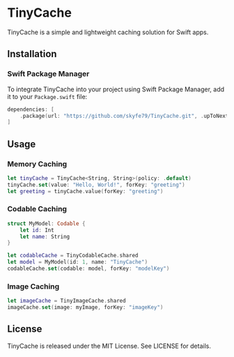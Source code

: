 # TinyCache

TinyCache is a simple and lightweight caching solution for Swift apps.

## Installation

### Swift Package Manager

To integrate TinyCache into your project using Swift Package Manager, add it to your `Package.swift` file:

```swift
dependencies: [
    .package(url: "https://github.com/skyfe79/TinyCache.git", .upToNextMajor(from: "0.0.1"))
]
```

## Usage

### Memory Caching

```swift
let tinyCache = TinyCache<String, String>(policy: .default)
tinyCache.set(value: "Hello, World!", forKey: "greeting")
let greeting = tinyCache.value(forKey: "greeting")
```

### Codable Caching

```swift
struct MyModel: Codable {
    let id: Int
    let name: String
}

let codableCache = TinyCodableCache.shared
let model = MyModel(id: 1, name: "TinyCache")
codableCache.set(codable: model, forKey: "modelKey")
```

### Image Caching

```swift
let imageCache = TinyImageCache.shared
imageCache.set(image: myImage, forKey: "imageKey")
```

## License

TinyCache is released under the MIT License. See LICENSE for details.
